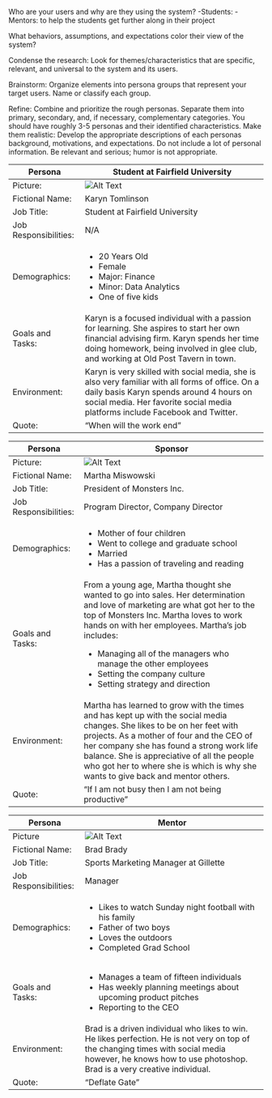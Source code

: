 Who are your users and why are they using the system?
-Students:
-Mentors: to help the students get further along in their project


What behaviors, assumptions, and expectations color their view of the system?

Condense the research: Look for themes/characteristics that are specific, relevant, and universal to the system and its users.

Brainstorm: Organize elements into persona groups that represent your target users. Name or classify each group.

Refine: Combine and prioritize the rough personas. Separate them into primary, secondary, and, if necessary, complementary categories. You should have roughly 3-5 personas and their identified characteristics.
Make them realistic: Develop the appropriate descriptions of each personas background, motivations, and expectations. Do not include a lot of personal information. Be relevant and serious; humor is not appropriate.

Persona | Student at Fairfield University
------- | -------
Picture: |![Alt Text](http://www.nhsbsa.nhs.uk/i/Students/welcome.jpg)
Fictional Name: | Karyn Tomlinson
Job Title: | Student at Fairfield University
Job Responsibilities: | N/A
Demographics: | <ul><li>20 Years Old</li><li>Female</li><li>Major: Finance</li><li>Minor: Data Analytics</li><li>One of five kids</li></ul>
Goals and Tasks:| Karyn is a focused individual with a passion for learning. She aspires to start her own financial advising firm. Karyn spends her time doing homework, being involved in glee club, and working at Old Post Tavern in town.
Environment: | Karyn is very skilled with social media, she is also very familiar with all forms of office. On a daily basis Karyn spends around 4 hours on social media. Her favorite social media platforms include Facebook and Twitter.
Quote: | “When will the work end”


Persona | Sponsor
------- | -------
Picture: |![Alt Text](https://www.uab.edu/uabrf/images/staff/Kathy-Nugent.jpg)
Fictional Name: | Martha Miswowski
Job Title: | President of Monsters Inc.
Job Responsibilities: | Program Director, Company Director
Demographics: | <ul> <li>Mother of four children</li> <li>Went to college and graduate school</li> <li>Married</li><li>Has a passion of traveling and reading</li></ul>
Goals and Tasks: | From a young age, Martha thought she wanted to go into sales. Her determination and love of marketing are what got her to the top of Monsters Inc. Martha loves to work hands on with her employees. Martha’s job includes:<ul> <li>Managing all of the managers who manage the other employees</li> <li>Setting the company culture</li> <li>Setting strategy and direction</li></ul>
Environment: | Martha has learned to grow with the times and has kept up with the social media changes. She likes to be on her feet with projects. As a mother of four and the CEO of her company she has found a strong work life balance. She is appreciative of all the people who got her to where she is which is why she wants to give back and mentor others.
Quote: | “If I am not busy then I am not being productive”

Persona | Mentor
------- | -------
Picture | ![Alt Text](http://static2.businessinsider.com/image/54c64c73ecad04817f78e636/report-the-nfl-has-video-of-a-person-of-interest-taking-the-patriots-game-balls-into-another-room-before-afc-title-game.jpg)
Fictional Name: | Brad Brady
Job Title: | Sports Marketing Manager at Gillette
Job Responsibilities: | Manager
Demographics: | <ul><li>Likes to watch Sunday night football with his family</li> <li>Father of two boys</li><li>Loves the outdoors</li><li>Completed Grad School</li></ul>
Goals and Tasks: | <ul> <li>Manages a team of fifteen individuals</li><li>Has weekly planning meetings about upcoming product pitches</li><li>Reporting to the CEO</li></ul>
Environment: | Brad is a driven individual who likes to win. He likes perfection. He is not very on top of the changing times with social media however, he knows how to use photoshop. Brad is a very creative individual.
Quote: | “Deflate Gate”
